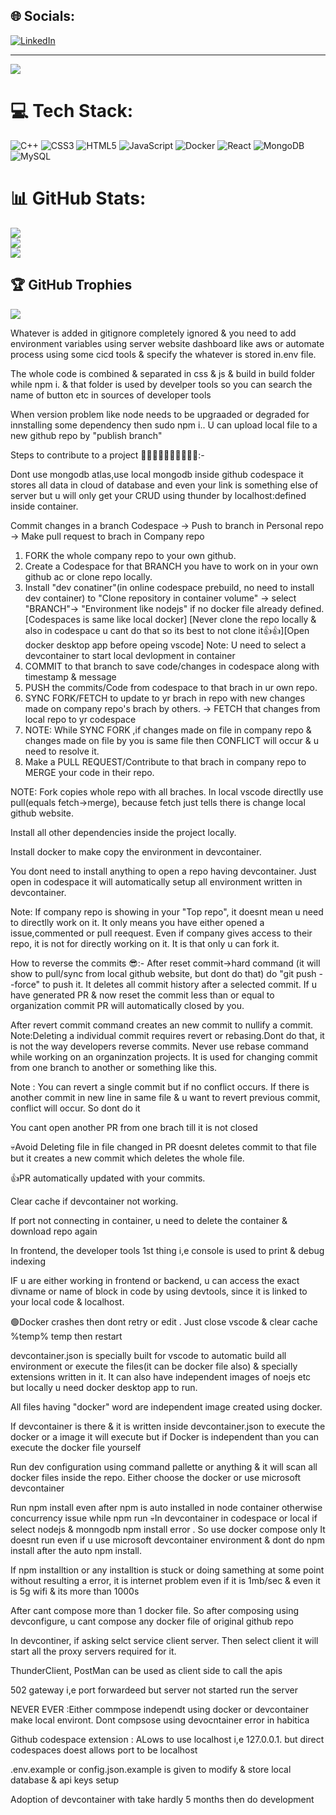 
## 🌐 Socials:
[![LinkedIn](https://img.shields.io/badge/LinkedIn-%230077B5.svg?logo=linkedin&logoColor=white)](https://linkedin.com/in/amritrai) 

---
[![](https://visitcount.itsvg.in/api?id=itsamrit&icon=0&color=0)](https://visitcount.itsvg.in/api?id=itsamrit&label=Profile%20Views&color=0&icon=5&pretty=false)

# 💻 Tech Stack:
![C++](https://img.shields.io/badge/c++-%2300599C.svg?style=for-the-badge&logo=c%2B%2B&logoColor=white) ![CSS3](https://img.shields.io/badge/css3-%231572B6.svg?style=for-the-badge&logo=css3&logoColor=white) ![HTML5](https://img.shields.io/badge/html5-%23E34F26.svg?style=for-the-badge&logo=html5&logoColor=white) ![JavaScript](https://img.shields.io/badge/javascript-%23323330.svg?style=for-the-badge&logo=javascript&logoColor=%23F7DF1E) ![Docker](https://img.shields.io/badge/docker-%230db7ed.svg?style=for-the-badge&logo=docker&logoColor=white) ![React](https://img.shields.io/badge/react-%2320232a.svg?style=for-the-badge&logo=react&logoColor=%2361DAFB) ![MongoDB](https://img.shields.io/badge/MongoDB-%234ea94b.svg?style=for-the-badge&logo=mongodb&logoColor=white) ![MySQL](https://img.shields.io/badge/mysql-%2300f.svg?style=for-the-badge&logo=mysql&logoColor=white)
# 📊 GitHub Stats:
![](https://github-readme-stats.vercel.app/api?username=itsamrit&theme=dark&hide_border=true&include_all_commits=false&count_private=false)<br/>
![](https://github-readme-streak-stats.herokuapp.com/?user=itsamrit&theme=dark&hide_border=true)<br/>
![](https://github-readme-stats.vercel.app/api/top-langs/?username=itsamrit&theme=dark&hide_border=true&include_all_commits=false&count_private=false&layout=compact)

## 🏆 GitHub Trophies
![](https://github-profile-trophy.vercel.app/?username=itsamrit&theme=radical&no-frame=false&no-bg=false&margin-w=4)









Whatever is added in gitignore completely ignored & you need to add environment variables using server website dashboard like aws or automate process using some cicd tools & specify the whatever is stored in.env file.

The whole code is combined & separated in css & js & build in build folder while npm i. & that folder is used by develper tools so you can search the name of button etc in sources of developer tools

When version problem like node needs to be upgraaded or degraded for innstalling some dependency then sudo npm i..
U can upload local file to a new github repo by "publish branch"

Steps to contribute to a project 🤷‍♂️🤷‍♂️🤷‍♂️🤷‍♂️🤷‍♂️:-

Dont use mongodb atlas,use local mongodb inside github codespace it stores all data in cloud of database and even your link is something else of server but u will only get your CRUD using thunder by localhost:defined inside container.

Commit changes in a branch Codespace -> Push to branch in Personal repo -> Make pull request to brach in Company repo

1. FORK the whole company repo to your own github.
2. Create a Codespace for that BRANCH you have to work on in your own github ac or clone repo locally.
4. Install "dev conatiner"(in online codespace prebuild, no need to install dev container) to "Clone repository in container volume" -> select "BRANCH"-> "Environment like nodejs" if no docker file already defined.[Codespaces is same like local docker] [Never clone the repo locally & also in codespace u cant do that so its best to not clone it👍👍][Open docker desktop app before opeing vscode]
Note: U need to select a devcontainer to start local devlopment in container 
6. COMMIT to that branch to save code/changes in codespace along with timestamp & message
7. PUSH the commits/Code from codespace to that brach in ur own repo.
8. SYNC FORK/FETCH to update to yr brach in repo with new changes made on company repo's brach by others. -> FETCH that changes from local repo to yr codespace
9. NOTE: While SYNC FORK ,if changes made on file in company repo & changes made on file by you is same file then CONFLICT will occur & u need to resolve it. 
10. Make a PULL REQUEST/Contribute to that brach in company repo to MERGE your code in their repo.

NOTE: Fork copies whole repo with all braches.
      In local vscode directlly use pull(equals fetch->merge), because fetch just tells there is change local github website.
 

Install all other dependencies inside the project locally.

Install docker to  make copy the environment in devcontainer.

You dont need to install anything to open a repo having devcontainer. Just open in codespace it will automatically setup all environment written in devcontainer.

Note: If company repo is showing in your "Top repo", it doesnt mean u need to directlly work on it. It only means you have either opened a issue,commented or pull reequest. Even if company gives access to their repo, it is not for directly working on it. It is that only u can fork it.

How to reverse the commits 😎:-
After reset commit->hard command (it will show to pull/sync from local github website, but dont do that) do "git push --force" to push it. It deletes all commit history after a selected commit. If u have generated PR & now reset the commit less than or equal to organization commit PR will automatically closed by you.


After revert commit command creates an new commit to nullify a commit.
Note:Deleting a individual commit requires revert or rebasing.Dont do that, it is not the way developers reverse commits. Never use rebase command while working on an organinzation projects. It is used for changing commit from one branch to another or something like this.

Note : You can revert a single commit but if no conflict occurs. If there is another commit in new line in same file & u want to revert previous commit, conflict will occur. So dont do it

You cant open another PR from one brach till it is not closed

💀Avoid Deleting file in file changed in PR doesnt deletes commit to that file but it creates a new commit which deletes the whole file.

👍PR automatically updated with your commits.

Clear cache if devcontainer not working.

If port not connecting in container, u need to delete the container & download repo again

In frontend, the developer tools 1st thing i,e console is used to print & debug indexing

IF u are either working in frontend or backend, u can access the exact divname or name of block in code by using devtools, since it is linked to your local code & localhost. 

🟢Docker crashes then dont retry or edit . Just close vscode & clear cache %temp% temp then restart

devcontainer.json is specially built for vscode to automatic build all environment or execute the files(it can be docker file also) & specially extensions written in it. It can also have independent images of noejs etc but locally u need docker desktop app to run.

All files having "docker" word are independent image created using docker.

If devcontainer is there & it is written inside devcontainer.json to execute the docker or a image it will execute but if Docker is independent than you can execute the docker file yourself

Run dev configuration using command pallette or anything & it will scan all docker files inside the repo. Either choose the docker or use microsoft devcontainer

Run npm install even after npm is auto installed in node container otherwise concurrency issue while npm run 
💀In devcontainer in codespace or local if select nodejs & monngodb npm install error . So use docker compose only
It doesnt run even if u use microsoft devcontainer environment & dont do npm install after the auto npm install.

If npm installtion or any installtion is stuck or doing samething at some point without resulting a error, it is internet problem even if it is 1mb/sec & even it is 5g wifi & its more than 1000s

After cant compose more than 1 docker file. So after composing using devconfigure, u cant compose any docker file of original github repo

In devcontiner, if asking selct service client server. Then select client it will start all the proxy servers required for it.

ThunderClient, PostMan can be used as client side to call the apis

502 gateway i,e port forwardeed but server not started run the server

NEVER EVER :Either commpose independt using docker or devcontainer make local environt. Dont compsose using devocntainer error in habitica

Github codespace extension : ALows to use localhost i,e 127.0.0.1. but direct codespaces doest allows port to be localhost

.env.example or config.json.example is given to modify & store local database & api keys setup

Adoption of devcontainer with take hardly 5 months then do development
